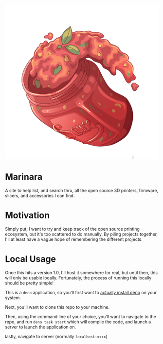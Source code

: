 ![marinara logo](/static/sauce_small.png)

# Marinara


A site to help list, and search thru, all the open source 3D printers, firmware, slicers, and accessories I can find.

# Motivation

Simply put, I want to try and keep track of the open source printing ecosystem, but it's too scattered to do manually.
By piling projects together, I'll at least have a vague hope of remembering the different projects.

# Local Usage

Once this hits a version 1.0, I'll host it somewhere for real, but until then, this will only be usable locally.
Fortunately, the process of running this locally should be pretty simple!

This is a `deno` application, so you'll first want to
[actually install deno](https://docs.deno.com/runtime/manual/getting_started/installation) on your system.

Next, you'll want to clone this repo to your machine.

Then, using the command line of your choice, you'll want to navigate to the repo, and run `deno task start` which will
compile the code, and launch a server to launch the application on.

lastly, navigate to server (normally `localhost:xxxx`)
